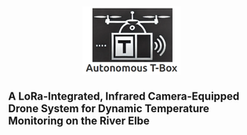 <p align="center">
  <img src="images/logo_repository.png" alt="Logo" width="200"/>
</p>

## A LoRa-Integrated, Infrared Camera-Equipped Drone System for Dynamic Temperature Monitoring on the River Elbe


